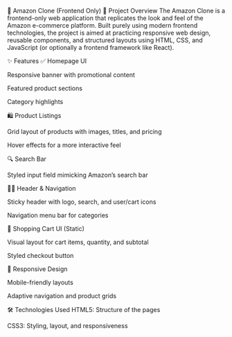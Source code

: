 🛒 Amazon Clone (Frontend Only)
📜 Project Overview
The Amazon Clone is a frontend-only web application that replicates the look and feel of the Amazon e-commerce platform. Built purely using modern frontend technologies, the project is aimed at practicing responsive web design, reusable components, and structured layouts using HTML, CSS, and JavaScript (or optionally a frontend framework like React).

✨ Features
✅ Homepage UI

Responsive banner with promotional content

Featured product sections

Category highlights

🛍️ Product Listings

Grid layout of products with images, titles, and pricing

Hover effects for a more interactive feel

🔍 Search Bar

Styled input field mimicking Amazon’s search bar

🧑‍💼 Header & Navigation

Sticky header with logo, search, and user/cart icons

Navigation menu bar for categories

🛒 Shopping Cart UI (Static)

Visual layout for cart items, quantity, and subtotal

Styled checkout button

📱 Responsive Design

Mobile-friendly layouts

Adaptive navigation and product grids

🛠️ Technologies Used
HTML5: Structure of the pages

CSS3: Styling, layout, and responsiveness
